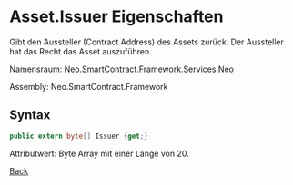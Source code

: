 # Asset.Issuer Eigenschaften

Gibt den Aussteller (Contract Address) des Assets zurück. Der Aussteller hat das Recht das Asset auszuführen.

Namensraum: [Neo.SmartContract.Framework.Services.Neo](../../neo.md)

Assembly: Neo.SmartContract.Framework

## Syntax

```c#
public extern byte[] Issuer {get;}
```

Attributwert: Byte Array mit einer Länge von 20. 



[Back](../Asset.md)
